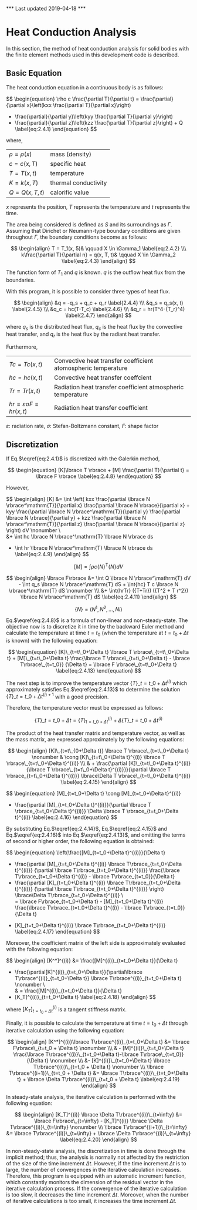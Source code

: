 *** Last updated 2019-04-18 ***

<script type="text/x-mathjax-config">
MathJax.Hub.Config({
  tex2jax: {
    inlineMath: [['$','$'], ['\\(','\\)']],
    processEscapes: true
  },
  TeX: {
    equationNumbers: {
      autoNumber: "AMS"
    }
  },
  CommonHTML: { matchFontHeight: true },
  displayAlign: "center"
});
</script>
<script src='https://cdnjs.cloudflare.com/ajax/libs/mathjax/2.7.5/MathJax.js?config=TeX-MML-AM_CHTML' async></script>

# Heat Conduction Analysis

In this section, the method of heat conduction analysis for solid bodies with the finite element methods used in this development code is described. 

## Basic Equation

The heat conduction equation in a continuous body is as follows: 

$$
\begin{equation}
  \rho c \frac{\partial T}{\partial t} =
  \frac{\partial}{\partial x}\left(kxx \frac{\partial T}{\partial x}\right)
+ \frac{\partial}{\partial y}\left(kyy \frac{\partial T}{\partial y}\right)
+ \frac{\partial}{\partial z}\left(kzz \frac{\partial T}{\partial z}\right) + Q
\label{eq:2.4.1}
\end{equation}
$$

where,

|                  |                      |
|------------------|----------------------|
| $\rho = \rho(x)$ | mass (density)       |
| $c = c(x, T)$    | specific heat        |
| $T=T(x, t)$      | temperature          |
| $K=k(x, T)$      | thermal conductivity |
| $Q=Q(x, T, t)$   | calorific value      |

$x$ represents the position, $T$ represents the temperature and $t$ represents the time.

The area being considered is defined as $S$ and its surroundings as $\Gamma$. Assuming that Dirichet or Neumann-type boundary conditions are given throughout $\Gamma$, the boundary conditions become as follows:

$$
\begin{align}
T = T_1(x, 5)& \qquad X \in \Gamma_1 \label{eq:2.4.2} \\\
k\frac{\partial T}{\partial n} = q(x, T, t)& \qquad X \in \Gamma_2 \label{eq:2.4.3}
\end{align}
$$

The function form of $T_1$ and $q$ is known. $q$ is the outflow heat flux from the boundaries. 

With this program, it is possible to consider three types of heat flux.

$$
\begin{align}
&q   = -q_s + q_c + q_r \label{2.4.4} \\\
&q_s = q_s(x, t) \label{2.4.5} \\\
&q_c = hc(T-T_c) \label{2.4.6} \\\
&q_r = hr(T^4-{T_r}^4) \label{2.4.7}
\end{align}
$$

where $q_s$ is the distributed heat flux, $q_c$ is the heat flux by the convective heat transfer, and $q_r$ is the heat flux by the radiant heat transfer.

Furthermore,

|                                  |                                                          |
|----------------------------------|----------------------------------------------------------|
| $Tc=Tc(x,t)$                     | Convective heat transfer coefficient atomospheric temperature |
| $hc=hc(x,t)$                     | Convective heat transfer coeffcient                           |
| $Tr=Tr(x,t)$                     | Radiation heat transfer coefficient atmospheric temperature    |
| $hr=\varepsilon\sigma F=hr(x,t)$ | Radiation heat transfer coefficient

$\varepsilon$: radiation rate, $\sigma$: Stefan-Boltzmann constant, $F$: shape factor

## Discretization

If Eq.$\eqref{eq:2.4.1}$ is discretized with the Galerkin method,

$$
\begin{equation}
[K]\lbrace T \rbrace + [M] \frac{\partial T}{\partial t} = \lbrace F \rbrace
\label{eq:2.4.8}
\end{equation}
$$

However,

$$
\begin{align}
[K] &= \int
\left(
kxx \frac{\partial \lbrace N \rbrace^\mathrm{T}}{\partial x}
    \frac{\partial \lbrace N \rbrace}{\partial x}
+
kyy \frac{\partial \lbrace N \rbrace^\mathrm{T}}{\partial y}
    \frac{\partial \lbrace N \rbrace}{\partial y}
+
kzz \frac{\partial \lbrace N \rbrace^\mathrm{T}}{\partial z}
    \frac{\partial \lbrace N \rbrace}{\partial z}
\right)
dV \nonumber \\\
&+ \int hc \lbrace N \rbrace^\mathrm{T} \lbrace N \rbrace ds
 + \int hr \lbrace N \rbrace^\mathrm{T} \lbrace N \rbrace ds
\label{eq:2.4.9}
\end{align}
$$

$$
\begin{equation}
[M] = \int \rho c \lbrace N \rbrace^\mathrm{T} \lbrace N \rbrace dV
\label{eq:2.4.10}
\end{equation}
$$

$$
\begin{align}
\lbrace F\rbrace &= \int Q \lbrace N \rbrace^\mathrm{T} dV - \int q_s \lbrace N \rbrace^\mathrm{T} dS + \int{hc} T c \lbrace N \rbrace^\mathrm{T} dS \nonumber \\\
&+ \int{hrTr} ({T+Tr}) ({T^2 + T r^2}) \lbrace N \rbrace^\mathrm{T} dS
\label{eq:2.4.11}
\end{align}
$$

$$
\begin{equation}
\lbrace N \rbrace = (N^1, N^2, \ldots, Ni)
\label{eq:2.4.12}
\end{equation}
$$

Eq.$\eqref{eq:2.4.8}$ is a formula of non-linear and non-steady-state. The objective now is to discretize it in time by the backward Euler method and calculate the temperature at time $t = t_0$ (when the temperature at $t = t_0+\Delta t$ is known) with the following equation:

$$
\begin{equation}
[K]\_{t=t\_0+\Delta t} \lbrace T \rbrace\_{t=t\_0+\Delta t} + [M]\_{t=t\_0+\Delta t}
\frac{\lbrace T \rbrace\_{t=t\_0+\Delta t} - \lbrace T\rbrace\_{t=t_0}} {\Delta t}
= \lbrace F \rbrace\_{t=t\_0+\Delta t}
\label{eq:2.4.13}
\end{equation}
$$

The next step is to improve the temperature vector $\lbrace T \rbrace\_{t=t\_0+\Delta t}^{(i)}$ which approximately satisfies Eq.$\eqref{eq:2.4.13}$ to determine the solution $\lbrace T \rbrace\_{t=t\_0+\Delta t}^{(i)+1}$ with a good precision.

Therefore, the temperature vector must be expressed as follows: 

$$
\begin{equation}
\lbrace T \rbrace\_{t=t\_0+\Delta t}=
\lbrace T \rbrace_{t=t\_0+\Delta t}^{(i)} + \Delta \lbrace T \rbrace\_{t=t\_0+\Delta t}^{(i)}
\label{eq:2.4.14}
\end{equation}
$$

The product of the heat transfer matrix and temperature vector, as well as the mass matrix, are expressed approximately by the following equations:

$$
\begin{align}
[K]\_{t=t\_{0+\Delta t}} \lbrace T \rbrace\_{t=t\_0+\Delta t} \nonumber
& \cong [K]\_{t=t\_0+\Delta t}^{(i)} \lbrace T \rbrace\_{t=t\_0+\Delta t}^{(i)} \\\
& + \frac{\partial [K]\_{t=t\_0+\Delta t}^{(i)}{\lbrace T \rbrace\_{t=t\_0+\Delta t}^{(i)}}}{\partial \lbrace T \rbrace_{t=t\_0+\Delta t}^{(i)}}
\lbrace\Delta T \rbrace\_{t=t\_0+\Delta t}^{(i)}
\label{eq:2.4.15}
\end{align}
$$

$$
\begin{equation}
[M]\_{t=t\_0+\Delta t}
\cong [M]\_{t=t\_0+\Delta t}^{(i)}
+ \frac{\partial [M]\_{t=t\_0+\Delta t}^{(i)}}{\partial \lbrace T \rbrace\_{t=t\_0+\Delta t}^{(i)}}
\Delta \lbrace T \rbrace\_{t=t\_0+\Delta t}^{(i)}
\label{eq:2.4.16}
\end{equation}
$$

By substituting Eq.$\eqref{eq:2.4.14}$,  Eq.$\eqref{eq:2.4.15}$ and Eq.$\eqref{eq:2.4.16}$ into Eq.$\eqref{eq:2.4.13}$, and omitting the terms of second or higher order, the following equation is obtained:

$$
\begin{equation}
\left(\frac{[M]\_{t=t\_0+\Delta t}^{(i)}}{\Delta t}
+ \frac{\partial [M]\_{t=t_0+\Delta t}^{(i)} \lbrace T\rbrace\_{t=t\_0+\Delta t}^{(i)}}
{\partial \lbrace T\rbrace\_{t=t\_0+\Delta t}^{(i)}}
\frac{\lbrace T\rbrace\_{t=t\_0+\Delta t}^{(i)} - \lbrace T\rbrace\_{t=t_0}}{\Delta t}
+ \frac{\partial [K]\_{t=t\_0+\Delta t}^{(i)} \lbrace T\rbrace\_{t=t\_0+\Delta t}^{(i)}}
{\partial \lbrace T\rbrace\_{t=t\_0+\Delta t}^{(i)}} \right)
\lbrace\Delta T\rbrace\_{t=t\_0+\Delta t}^{(i)} \\\
= \lbrace F\rbrace\_{t=t_0+\Delta t} - [M]\_{t=t\_0+\Delta t}^{(i)}
\frac{\lbrace T\rbrace\_{t=t\_0+\Delta t}^{(i)} - \lbrace T\rbrace\_{t=t_0}}{\Delta t}
- [K]\_{t=t\_0+\Delta t}^{(i)} \lbrace T\rbrace_{t=t\_0+\Delta t}^{(i)}
\label{eq:2.4.17}
\end{equation}
$$

Moreover, the coefficient matrix of the left side is approximately evaluated with the following equation: 

$$
\begin{align}
[K^*]^{(i)}
&= \frac{[M]^{(i)}\_{t=t\_0+\Delta t}}{\Delta t}
+ \frac{\partial[K]^{(i)}\_{t=t\_0+\Delta t}}{\partial\lbrace T\rbrace^{(i)}\_{t=t\_0+\Delta t}}
\lbrace T\rbrace^{(i)}\_{t=t\_0+\Delta t} \nonumber \\\
& =  \frac{[M]^{(i)}\_{t=t\_0+\Delta t}}{\Delta t}
+ [K_T]^{(i)}\_{t=t\_0+\Delta t}
\label{eq:2.4.18}
\end{align}
$$

where $[K_T]^{(i)}_{t=t_0 + \Delta t}$ is a tangent stiffness matrix.

Finally, it is possible to calculate the temperature at time $t = t_0 + \Delta t$ through iterative calculation using the following equation: 

$$
\begin{align}
[K^*]^{(i)}\lbrace T\rbrace^{(i)}_{t=t_0+\Delta t} 
  &= \lbrace F\rbrace\_{t=t_0 + \Delta t} \nonumber \\\
  & - [M]^{(i)}\_{t=t_0+\Delta t} \frac{\lbrace T\rbrace^{(i)}\_{t=t_0+\Delta t}-\lbrace T\rbrace\_{t=t_0}}{\Delta t} \nonumber \\\
  &- [K]^{(i)}\_{t=t_0+\Delta t} \lbrace T\rbrace^{(i)}\_{t=t_0 + \Delta t} \nonumber \\\
\lbrace T\rbrace^{(i+1)}\_{t=t_0 + \Delta t}  &= \lbrace T\rbrace^{(i)}\_{t=t_0+\Delta t} + \lbrace \Delta T\rbrace^{(i)}\_{t=t_0 + \Delta t}
\label{eq:2.4.19}
\end{align}
$$

In steady-state analysis, the iterative calculation is performed with the following equation: 

$$
\begin{align}
[K_T]^{(i)} \lbrace \Delta T\rbrace^{(i)}\_{t=\infty} &= \lbrace F\rbrace\_{t=\infty} - [K_T]^{(i)} \lbrace \Delta T\rbrace^{(i)}\_{t=\infty} \nonumber \\\
\lbrace T\rbrace^{(i+1)}\_{t=\infty} &= \lbrace T\rbrace^{(i)}\_{t=\infty} + \lbrace \Delta T\rbrace^{(i)}\_{t=\infty}
\label{eq:2.4.20}
\end{align}
$$

In non-steady-state analysis, the discretization in time is done through the implicit method; thus, the analysis is normally not affected by the restriction of the size of the time increment $\Delta t$. However, if the time increment $\Delta t$ is to large, the number of convergences in the iterative calculation increases. Therefore, this program is equipped with an automatic increment function, which constantly monitors the dimension of the residual vector in the iterative calculation process. If the convergence of the iterative calculation is too slow, it decreases the time increment $\Delta t$. Moreover, when the number of iterative calculations is too small, it increases the time increment $\Delta t$.

